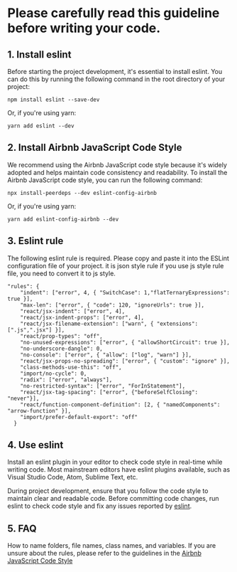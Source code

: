 # Please carefully read this guideline before writing your code.
## 1. Install eslint
Before starting the project development, it's essential to install eslint. You can do this by running the following command in the root directory of your project:

```npm install eslint --save-dev```

Or, if you're using yarn:

```yarn add eslint --dev```

## 2. Install Airbnb JavaScript Code Style
We recommend using the Airbnb JavaScript code style because it's widely adopted and helps maintain code consistency and readability. To install the Airbnb JavaScript code style, you can run the following command:

```npx install-peerdeps --dev eslint-config-airbnb```

Or, if you're using yarn:

```yarn add eslint-config-airbnb --dev```

## 3.  Eslint rule
The following eslint rule is required. Please copy and paste it into the ESLint configuration file of your project. it is json style rule if you use js style rule file, you need to convert it to js style.
```
"rules": {
    "indent": ["error", 4, { "SwitchCase": 1,"flatTernaryExpressions": true }],
    "max-len": ["error", { "code": 120, "ignoreUrls": true }],
    "react/jsx-indent": ["error", 4],
    "react/jsx-indent-props": ["error", 4],
    "react/jsx-filename-extension": ["warn", { "extensions": [".js",".jsx"] }],
    "react/prop-types": "off",
    "no-unused-expressions": ["error", { "allowShortCircuit": true }],
    "no-underscore-dangle": 0,
    "no-console": ["error", { "allow": ["log", "warn"] }],
    "react/jsx-props-no-spreading": ["error", { "custom": "ignore" }],
    "class-methods-use-this": "off",
    "import/no-cycle": 0,
    "radix": ["error", "always"],
    "no-restricted-syntax": ["error", "ForInStatement"],
    "react/jsx-tag-spacing": ["error", {"beforeSelfClosing": "never"}],
    "react/function-component-definition": [2, { "namedComponents": "arrow-function" }],
    "import/prefer-default-export": "off"
  }
```

## 4. Use eslint
Install an eslint plugin in your editor to check code style in real-time while writing code. Most mainstream editors have eslint plugins available, such as Visual Studio Code, Atom, Sublime Text, etc.

During project development, ensure that you follow the code style to maintain clear and readable code. Before committing code changes, run eslint to check code style and fix any issues reported by [eslint](https://eslint.org/).

## 5. FAQ
How to name folders, file names, class names, and variables. If you are unsure about the rules, please refer to the guidelines in the [Airbnb JavaScript Code Style](https://github.com/airbnb/javascript)
